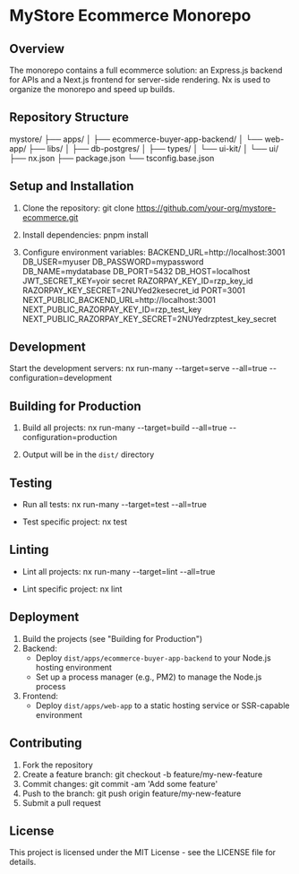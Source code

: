 # MyStore Ecommerce Monorepo

## Overview

The monorepo contains a full ecommerce solution: an Express.js backend for APIs and a Next.js frontend for server-side rendering. Nx is used to organize the monorepo and speed up builds.

## Repository Structure

mystore/
├── apps/
│ ├── ecommerce-buyer-app-backend/
│ └── web-app/
├── libs/
│ ├── db-postgres/
│ ├── types/
│ └── ui-kit/
│ └── ui/
├── nx.json
├── package.json
└── tsconfig.base.json

## Setup and Installation

1. Clone the repository:
   git clone https://github.com/your-org/mystore-ecommerce.git

2. Install dependencies:
   pnpm install

3. Configure environment variables:
   BACKEND_URL=http://localhost:3001
   DB_USER=myuser
   DB_PASSWORD=mypassword
   DB_NAME=mydatabase
   DB_PORT=5432
   DB_HOST=localhost
   JWT_SECRET_KEY=yoir secret
   RAZORPAY_KEY_ID=rzp_key_id
   RAZORPAY_KEY_SECRET=2NUYed2kesecret_id
   PORT=3001
   NEXT_PUBLIC_BACKEND_URL=http://localhost:3001
   NEXT_PUBLIC_RAZORPAY_KEY_ID=rzp_test_key
   NEXT_PUBLIC_RAZORPAY_KEY_SECRET=2NUYedrzptest_key_secret

## Development

Start the development servers:
nx run-many --target=serve --all=true --configuration=development

## Building for Production

1. Build all projects:
   nx run-many --target=build --all=true --configuration=production

2. Output will be in the `dist/` directory

## Testing

- Run all tests:
  nx run-many --target=test --all=true

- Test specific project:
  nx test <project-name>

## Linting

- Lint all projects:
  nx run-many --target=lint --all=true

- Lint specific project:
  nx lint <project-name>

## Deployment

1. Build the projects (see "Building for Production")
2. Backend:
   - Deploy `dist/apps/ecommerce-buyer-app-backend` to your Node.js hosting environment
   - Set up a process manager (e.g., PM2) to manage the Node.js process
3. Frontend:
   - Deploy `dist/apps/web-app` to a static hosting service or SSR-capable environment

## Contributing

1. Fork the repository
2. Create a feature branch: git checkout -b feature/my-new-feature
3. Commit changes: git commit -am 'Add some feature'
4. Push to the branch: git push origin feature/my-new-feature
5. Submit a pull request

## License

This project is licensed under the MIT License - see the LICENSE file for details.
